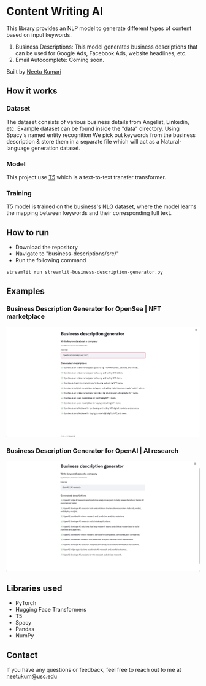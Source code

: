 # Content Writing AI

This library provides an NLP model to generate different types of content based on input keywords.
1. Business Descriptions: This model generates business descriptions that can be used for Google Ads, Facebook Ads, website headlines, etc.
2. Email Autocomplete: Coming soon.

Built by [Neetu Kumari](https://neetukumari.com/)

##  How it works
### Dataset
The dataset consists of various business details from Angelist, Linkedin, etc. Example dataset can be found inside the "data" directory.
Using Spacy's named entity recognition We pick out keywords from the business description & store them in a separate file which will act as a Natural-language generation dataset.

### Model
This project use [T5](https://ai.googleblog.com/2020/02/exploring-transfer-learning-with-t5.html) which is a text-to-text transfer transformer.


### Training
T5 model is trained on the business's NLG dataset, where the model learns the mapping between keywords and their corresponding full text.


## How to run
- Download the repository
- Navigate to "business-descriptions/src/"
- Run the following command
```py
streamlit run streamlit-business-description-generator.py
```
## Examples
### Business Description Generator for OpenSea | NFT marketplace
![alt Sample Image](https://github.com/iamneetuk/content-generator-ai-assitant//blob/main/example/business-description-1.png?raw=true)

### Business Description Generator for OpenAI | AI research
![alt Sample Image](https://github.com/iamneetuk/content-generator-ai-assitant//blob/main/example/business-description-2.png?raw=true)

## Libraries used
- PyTorch
- Hugging Face Transformers
- T5
- Spacy
- Pandas
- NumPy

## Contact
If you have any questions or feedback, feel free to reach out to me at <neetukum@usc.edu>
